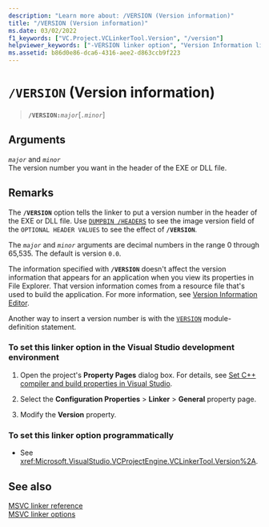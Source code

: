 ```yaml
---
description: "Learn more about: /VERSION (Version information)"
title: "/VERSION (Version information)"
ms.date: 03/02/2022
f1_keywords: ["VC.Project.VCLinkerTool.Version", "/version"]
helpviewer_keywords: ["-VERSION linker option", "Version Information linker option", "version numbers, specifying in .exe", "/VERSION linker option", "VERSION linker option"]
ms.assetid: b86d0e86-dca6-4316-aee2-d863ccb9f223
---
```

# `/VERSION` (Version information)

> **`/VERSION:`***`major`*\[*`.minor`*]

## Arguments

*`major`* and *`minor`*<br/>
The version number you want in the header of the EXE or DLL file.

## Remarks

The **`/VERSION`** option tells the linker to put a version number in the header of the EXE or DLL file. Use [`DUMPBIN /HEADERS`](headers.md) to see the image version field of the `OPTIONAL HEADER VALUES` to see the effect of **`/VERSION`**.

The *`major`* and *`minor`* arguments are decimal numbers in the range 0 through 65,535. The default is version `0.0`.

The information specified with **`/VERSION`** doesn't affect the version information that appears for an application when you view its properties in File Explorer. That version information comes from a resource file that's used to build the application. For more information, see [Version Information Editor](../../windows/version-information-editor.md).

Another way to insert a version number is with the [`VERSION`](version-c-cpp.md) module-definition statement.

### To set this linker option in the Visual Studio development environment

1. Open the project's **Property Pages** dialog box. For details, see [Set C++ compiler and build properties in Visual Studio](../working-with-project-properties.md).

1. Select the **Configuration Properties** > **Linker** > **General** property page.

1. Modify the **Version** property.

### To set this linker option programmatically

- See <xref:Microsoft.VisualStudio.VCProjectEngine.VCLinkerTool.Version%2A>.

## See also

[MSVC linker reference](linking.md)\
[MSVC linker options](linker-options.md)
